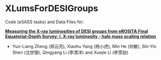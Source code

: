 # XLumsForDESIGroups

Code (eSASS tasks) and Data Files for: 

**[Measuring the X-ray luminosities of DESI groups from eROSITA Final Equatorial-Depth Survey: I. X-ray luminosity - halo mass scaling relation](https://arxiv.org/abs/2306.02594)**
- Yun-Liang Zheng (郑云亮), Xiaohu Yang (杨小虎), Min He (何敏), Shi-Yin Shen (沈世银), Qingyang Li (李清洋) and Xuejie Li (李雪劼)
